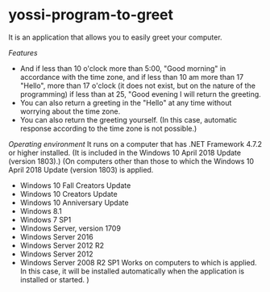 # yossi-program-to-greet
It is an application that allows you to easily greet your computer.

*Features*
- And if less than 10 o'clock more than 5:00, "Good morning" in accordance with the time zone, and if less than 10 am more than 17 "Hello", more than 17 o'clock (it does not exist, but on the nature of the programming) if less than at 25, "Good evening I will return the greeting.  
- You can also return a greeting in the "Hello" at any time without worrying about the time zone.  
- You can also return the greeting yourself. (In this case, automatic response according to the time zone is not possible.)

*Operating environment*
It runs on a computer that has .NET Framework 4.7.2 or higher installed. (It is included in the Windows 10 April 2018 Update (version 1803).) (On computers other than those to which the Windows 10 April 2018 Update (version 1803) is applied.
- Windows 10 Fall Creators Update 
- Windows 10 Creators Update 
- Windows 10 Anniversary Update 
- Windows 8.1 
- Windows 7 SP1 
- Windows Server, version 1709 
- Windows Server 2016 
- Windows Server 2012 R2 
- Windows Server 2012 
- Windows Server 2008 R2 SP1 
Works on computers to which is applied. In this case, it will be installed automatically when the application is installed or started. )
